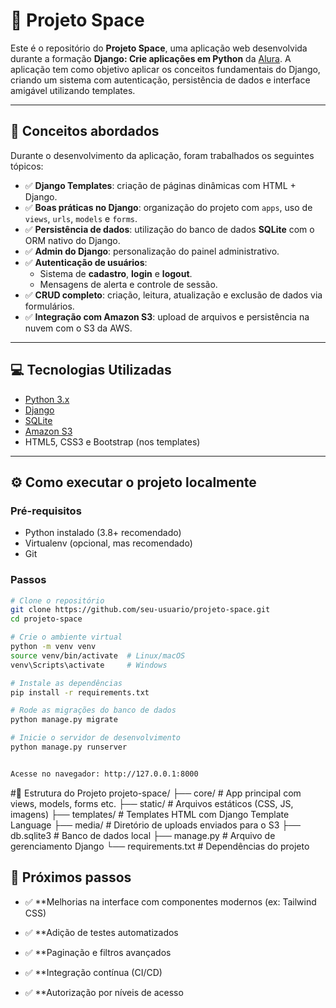# 🚀 Projeto Space

Este é o repositório do **Projeto Space**, uma aplicação web desenvolvida durante a formação **Django: Crie aplicações em Python** da [Alura](https://www.alura.com.br). A aplicação tem como objetivo aplicar os conceitos fundamentais do Django, criando um sistema com autenticação, persistência de dados e interface amigável utilizando templates.

---

## 🧠 Conceitos abordados

Durante o desenvolvimento da aplicação, foram trabalhados os seguintes tópicos:

- ✅ **Django Templates**: criação de páginas dinâmicas com HTML + Django.
- ✅ **Boas práticas no Django**: organização do projeto com `apps`, uso de `views`, `urls`, `models` e `forms`.
- ✅ **Persistência de dados**: utilização do banco de dados **SQLite** com o ORM nativo do Django.
- ✅ **Admin do Django**: personalização do painel administrativo.
- ✅ **Autenticação de usuários**:
  - Sistema de **cadastro**, **login** e **logout**.
  - Mensagens de alerta e controle de sessão.
- ✅ **CRUD completo**: criação, leitura, atualização e exclusão de dados via formulários.
- ✅ **Integração com Amazon S3**: upload de arquivos e persistência na nuvem com o S3 da AWS.

---

## 💻 Tecnologias Utilizadas

- [Python 3.x](https://www.python.org/)
- [Django](https://www.djangoproject.com/)
- [SQLite](https://www.sqlite.org/)
- [Amazon S3](https://aws.amazon.com/pt/s3/)
- HTML5, CSS3 e Bootstrap (nos templates)

---

## ⚙️ Como executar o projeto localmente

### Pré-requisitos

- Python instalado (3.8+ recomendado)
- Virtualenv (opcional, mas recomendado)
- Git

### Passos

```bash
# Clone o repositório
git clone https://github.com/seu-usuario/projeto-space.git
cd projeto-space

# Crie o ambiente virtual
python -m venv venv
source venv/bin/activate  # Linux/macOS
venv\Scripts\activate     # Windows

# Instale as dependências
pip install -r requirements.txt

# Rode as migrações do banco de dados
python manage.py migrate

# Inicie o servidor de desenvolvimento
python manage.py runserver


Acesse no navegador: http://127.0.0.1:8000
````

#📂 Estrutura do Projeto
projeto-space/
├── core/                  # App principal com views, models, forms etc.
├── static/                # Arquivos estáticos (CSS, JS, imagens)
├── templates/             # Templates HTML com Django Template Language
├── media/                 # Diretório de uploads enviados para o S3
├── db.sqlite3             # Banco de dados local
├── manage.py              # Arquivo de gerenciamento Django
└── requirements.txt       # Dependências do projeto


## 📌 Próximos passos
- ✅ **Melhorias na interface com componentes modernos (ex: Tailwind CSS)

- ✅ **Adição de testes automatizados

- ✅ **Paginação e filtros avançados

- ✅ **Integração contínua (CI/CD)

- ✅ **Autorização por níveis de acesso
